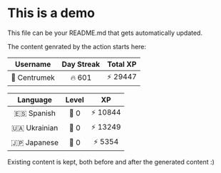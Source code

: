# This is a demo

This file can be your README.md that gets automatically updated.

The content genrated by the action starts here:

<!--START_SECTION:duolingoStats-->
<!-- Automatically generated with https://github.com/centrumek/duolingo-readme-stats-->

| Username | Day Streak | Total XP |
|:---:|:---:|:---:|
| 👤 Centrumek | 🔥 601 | ⚡ 29447 |

| Language | Level | XP |
|:---:|:---:|:---:|
| 🇪🇸 Spanish | 👑 0 | ⚡ 10844 |
| 🇺🇦 Ukrainian | 👑 0 | ⚡ 13249 |
| 🇯🇵 Japanese | 👑 0 | ⚡ 5354 |

<!--END_SECTION:duolingoStats-->

Existing content is kept, both before and after the generated content :)